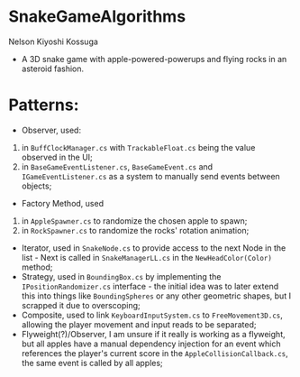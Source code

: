 # SnakeGameAlgorithms
 
Nelson Kiyoshi Kossuga
* A 3D snake game with apple-powered-powerups and flying rocks in an asteroid fashion.

# Patterns:
- Observer, used:
 1. in `BuffClockManager.cs` with `TrackableFloat.cs` being the value observed in the UI;
 2. in `BaseGameEventListener.cs`, `BaseGameEvent.cs` and `IGameEventListener.cs` as a system to manually send events between objects; 
- Factory Method, used
 1. in `AppleSpawner.cs` to randomize the chosen apple to spawn; 
 2. in `RockSpawner.cs` to randomize the rocks' rotation animation;
- Iterator, used in `SnakeNode.cs` to provide access to the next Node in the list - Next is called in `SnakeManagerLL.cs` in the `NewHeadColor(Color)` method;
- Strategy, used in `BoundingBox.cs` by implementing the `IPositionRandomizer.cs` interface - the initial idea was to later extend this into things like `BoundingSpheres` or any other geometric shapes, but I scrapped it due to overscoping;
- Composite, used to link `KeyboardInputSystem.cs` to `FreeMovement3D.cs`, allowing the player movement and input reads to be separated;
- Flyweight(?)/Observer, I am unsure if it really is working as a flyweight, but all apples have a manual dependency injection for an event which references the player's current score in the `AppleCollisionCallback.cs`, the same event is called by all apples;
